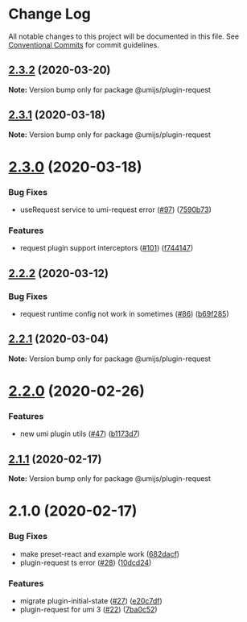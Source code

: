 # Change Log

All notable changes to this project will be documented in this file. See [Conventional Commits](https://conventionalcommits.org) for commit guidelines.

## [2.3.2](https://github.com/umijs/plugins/compare/@umijs/plugin-request@2.3.1...@umijs/plugin-request@2.3.2) (2020-03-20)

**Note:** Version bump only for package @umijs/plugin-request

## [2.3.1](https://github.com/umijs/plugins/compare/@umijs/plugin-request@2.3.0...@umijs/plugin-request@2.3.1) (2020-03-18)

**Note:** Version bump only for package @umijs/plugin-request

# [2.3.0](https://github.com/umijs/plugins/compare/@umijs/plugin-request@2.2.2...@umijs/plugin-request@2.3.0) (2020-03-18)

### Bug Fixes

- useRequest service to umi-request error ([#97](https://github.com/umijs/plugins/issues/97)) ([7590b73](https://github.com/umijs/plugins/commit/7590b73c2642212fc24b5ad36d9d0f6fcc394b9c))

### Features

- request plugin support interceptors ([#101](https://github.com/umijs/plugins/issues/101)) ([f744147](https://github.com/umijs/plugins/commit/f7441475b3edda2c6f6c0ce727ec6133f8b7d2b6))

## [2.2.2](https://github.com/umijs/plugins/compare/@umijs/plugin-request@2.2.1...@umijs/plugin-request@2.2.2) (2020-03-12)

### Bug Fixes

- request runtime config not work in sometimes ([#86](https://github.com/umijs/plugins/issues/86)) ([b69f285](https://github.com/umijs/plugins/commit/b69f285a7bbc097915dfaa74e3c51c481ffe0eb3))

## [2.2.1](https://github.com/umijs/plugins/compare/@umijs/plugin-request@2.2.0...@umijs/plugin-request@2.2.1) (2020-03-04)

**Note:** Version bump only for package @umijs/plugin-request

# [2.2.0](https://github.com/umijs/plugins/compare/@umijs/plugin-request@2.1.1...@umijs/plugin-request@2.2.0) (2020-02-26)

### Features

- new umi plugin utils ([#47](https://github.com/umijs/plugins/issues/47)) ([b1173d7](https://github.com/umijs/plugins/commit/b1173d77d2b2b8290bc56a467d18b0bdd5416452))

## [2.1.1](https://github.com/umijs/plugins/compare/@umijs/plugin-request@2.1.0...@umijs/plugin-request@2.1.1) (2020-02-17)

**Note:** Version bump only for package @umijs/plugin-request

# 2.1.0 (2020-02-17)

### Bug Fixes

- make preset-react and example work ([682dacf](https://github.com/umijs/plugins/commit/682dacf4ba42a04035d1cc4e3c0e9d5bc86de8d8))
- plugin-request ts error ([#28](https://github.com/umijs/plugins/issues/28)) ([10dcd24](https://github.com/umijs/plugins/commit/10dcd24be71104e57139da52c4014620397acaaa))

### Features

- migrate plugin-initial-state ([#27](https://github.com/umijs/plugins/issues/27)) ([e20c7df](https://github.com/umijs/plugins/commit/e20c7df769411d003366c150bb38ff438b9d56fc))
- plugin-request for umi 3 ([#22](https://github.com/umijs/plugins/issues/22)) ([7ba0c52](https://github.com/umijs/plugins/commit/7ba0c5253bd12652ed25fba5c4932a4e27f58c9f))
